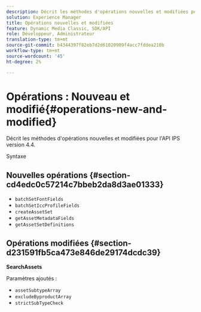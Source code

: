 ```yaml
---
description: Décrit les méthodes d'opérations nouvelles et modifiées pour l'API IPS version 4.4.
solution: Experience Manager
title: Opérations nouvelles et modifiées
feature: Dynamic Media Classic, SDK/API
role: Développeur, Administrateur
translation-type: tm+mt
source-git-commit: b4344397f82eb7d2d61020909f4acc7fddea210b
workflow-type: tm+mt
source-wordcount: '45'
ht-degree: 2%

---
```


# Opérations : Nouveau et modifié{#operations-new-and-modified}

Décrit les méthodes d&#39;opérations nouvelles et modifiées pour l&#39;API IPS version 4.4.

Syntaxe

## Nouvelles opérations {#section-cd4edc0c57214c7bbeb2da8d3ae01333}

* `batchSetFontFields`
* `batchSetIccProfileFields`
* `createAssetSet`
* `getAssetMetadataFields`
* `getAssetSetDefinitions`

## Opérations modifiées {#section-d231591fb5ca473e846de29174dcdc39}

**SearchAssets**

Paramètres ajoutés :

* `assetSubtypeArray`
* `excludeByproductArray`
* `strictSubTypeCheck`
